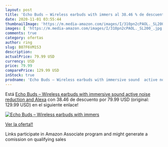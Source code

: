 ```yaml
---
layout: post
title: 'Echo Buds – Wireless earbuds with immers al 38.46 % de descuento'
date: 2020-11-01 03:55:44
thumbnailImage: 'https://m.media-amazon.com/images/I/310pn2cPAOL._SL200_.jpg'
images: [ 'https://m.media-amazon.com/images/I/310pn2cPAOL._SL200_.jpg' ]
comments: true
category: ofertas
author: ring
slug: B07F6VM1S3
description:
actualPrice: 79.99 USD
currency: USD
price: 79.99
comparePrice: 129.99 USD
inStock: true
prodname: 'Echo Buds – Wireless earbuds with immersive sound  active noise reduction  and Alexa'
---
```


Está [Echo Buds – Wireless earbuds with immersive sound  active noise reduction  and Alexa](https://www.amazon.com/dp/B07F6VM1S3/?tag=tolees-20) con 38.46 de descuento por 79.99 USD (original: 129.99 USD) en el siguiente enlace!

[![Echo Buds – Wireless earbuds with immers](https://m.media-amazon.com/images/I/310pn2cPAOL._SL200_.jpg)](https://www.amazon.com/dp/B07F6VM1S3/?tag=tolees-20)

[Ver la oferta!!](https://www.amazon.com/dp/B07F6VM1S3/?tag=tolees-20)

Links participate in Amazon Associate program and might generate a comission on qualifying sales


